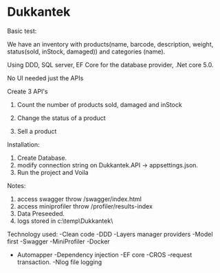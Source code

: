 # Dukkantek
Basic test:

We have an inventory with products(name, barcode, description, weight, status(sold, inStock, damaged)) and categories (name).

 Using DDD, SQL server, EF Core for the database provider, .Net core 5.0.

No UI needed just the APIs

 Create 3 API's

1) Count the number of products sold, damaged and inStock

2) Change the status of a product

3) Sell a product

Installation:
1) Create Database.
2) modify connection string on Dukkantek.API -> appsettings.json.
3) Run the project and Voila


Notes:
1) access swagger throw /swagger/index.html
2) access miniprofiler throw /profiler/results-index
3) Data Preseeded.
4) logs stored in c:\temp\Dukkantek\

Technology used:
-Clean code
-DDD
-Layers manager providers
-Model first
-Swagger
-MiniProfiler
-Docker 
- Automapper
-Dependency injection
-EF core
-CROS
-request transaction.
-Nlog file logging 
 

